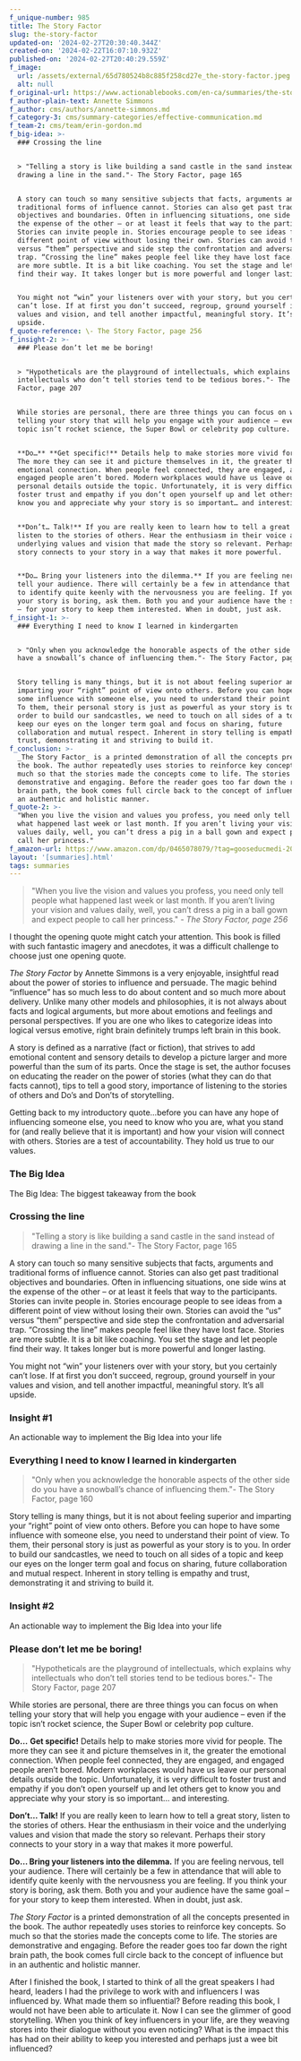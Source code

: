 ```yaml
---
f_unique-number: 985
title: The Story Factor
slug: the-story-factor
updated-on: '2024-02-27T20:30:40.344Z'
created-on: '2024-02-22T16:07:10.932Z'
published-on: '2024-02-27T20:40:29.559Z'
f_image:
  url: /assets/external/65d780524b8c885f258cd27e_the-story-factor.jpeg
  alt: null
f_original-url: https://www.actionablebooks.com/en-ca/summaries/the-story-factor/
f_author-plain-text: Annette Simmons
f_author: cms/authors/annette-simmons.md
f_category-3: cms/summary-categories/effective-communication.md
f_team-2: cms/team/erin-gordon.md
f_big-idea: >-
  ### Crossing the line


  > "Telling a story is like building a sand castle in the sand instead of
  drawing a line in the sand."- The Story Factor, page 165


  A story can touch so many sensitive subjects that facts, arguments and
  traditional forms of influence cannot. Stories can also get past traditional
  objectives and boundaries. Often in influencing situations, one side wins at
  the expense of the other – or at least it feels that way to the participants.
  Stories can invite people in. Stories encourage people to see ideas from a
  different point of view without losing their own. Stories can avoid the “us”
  versus “them” perspective and side step the confrontation and adversarial
  trap. “Crossing the line” makes people feel like they have lost face. Stories
  are more subtle. It is a bit like coaching. You set the stage and let people
  find their way. It takes longer but is more powerful and longer lasting.


  You might not “win” your listeners over with your story, but you certainly
  can’t lose. If at first you don’t succeed, regroup, ground yourself in your
  values and vision, and tell another impactful, meaningful story. It’s all
  upside.
f_quote-reference: \- The Story Factor, page 256
f_insight-2: >-
  ### Please don’t let me be boring!


  > "Hypotheticals are the playground of intellectuals, which explains why
  intellectuals who don’t tell stories tend to be tedious bores."- The Story
  Factor, page 207


  While stories are personal, there are three things you can focus on when
  telling your story that will help you engage with your audience – even if the
  topic isn’t rocket science, the Super Bowl or celebrity pop culture.


  **Do…** **Get specific!** Details help to make stories more vivid for people.
  The more they can see it and picture themselves in it, the greater the
  emotional connection. When people feel connected, they are engaged, and
  engaged people aren’t bored. Modern workplaces would have us leave our
  personal details outside the topic. Unfortunately, it is very difficult to
  foster trust and empathy if you don’t open yourself up and let others get to
  know you and appreciate why your story is so important… and interesting.


  **Don’t… Talk!** If you are really keen to learn how to tell a great story,
  listen to the stories of others. Hear the enthusiasm in their voice and the
  underlying values and vision that made the story so relevant. Perhaps their
  story connects to your story in a way that makes it more powerful.


  **Do… Bring your listeners into the dilemma.** If you are feeling nervous,
  tell your audience. There will certainly be a few in attendance that will able
  to identify quite keenly with the nervousness you are feeling. If you think
  your story is boring, ask them. Both you and your audience have the same goal
  – for your story to keep them interested. When in doubt, just ask.
f_insight-1: >-
  ### Everything I need to know I learned in kindergarten


  > "Only when you acknowledge the honorable aspects of the other side do you
  have a snowball’s chance of influencing them."- The Story Factor, page 160


  Story telling is many things, but it is not about feeling superior and
  imparting your “right” point of view onto others. Before you can hope to have
  some influence with someone else, you need to understand their point of view.
  To them, their personal story is just as powerful as your story is to you. In
  order to build our sandcastles, we need to touch on all sides of a topic and
  keep our eyes on the longer term goal and focus on sharing, future
  collaboration and mutual respect. Inherent in story telling is empathy and
  trust, demonstrating it and striving to build it.
f_conclusion: >-
  _The Story Factor_ is a printed demonstration of all the concepts presented in
  the book. The author repeatedly uses stories to reinforce key concepts. So
  much so that the stories made the concepts come to life. The stories are
  demonstrative and engaging. Before the reader goes too far down the right
  brain path, the book comes full circle back to the concept of influence but in
  an authentic and holistic manner.
f_quote-2: >-
  "When you live the vision and values you profess, you need only tell people
  what happened last week or last month. If you aren’t living your vision and
  values daily, well, you can’t dress a pig in a ball gown and expect people to
  call her princess."
f_amazon-url: https://www.amazon.com/dp/0465078079/?tag=gooseducmedi-20
layout: '[summaries].html'
tags: summaries
---
```


> "When you live the vision and values you profess, you need only tell people what happened last week or last month. If you aren’t living your vision and values daily, well, you can’t dress a pig in a ball gown and expect people to call her princess." _\- The Story Factor, page 256_

I thought the opening quote might catch your attention. This book is filled with such fantastic imagery and anecdotes, it was a difficult challenge to choose just one opening quote.

_The Story Factor_ by Annette Simmons is a very enjoyable, insightful read about the power of stories to influence and persuade. The magic behind “influence” has so much less to do about content and so much more about delivery. Unlike many other models and philosophies, it is not always about facts and logical arguments, but more about emotions and feelings and personal perspectives. If you are one who likes to categorize ideas into logical versus emotive, right brain definitely trumps left brain in this book.

A story is defined as a narrative (fact or fiction), that strives to add emotional content and sensory details to develop a picture larger and more powerful than the sum of its parts. Once the stage is set, the author focuses on educating the reader on the power of stories (what they can do that facts cannot), tips to tell a good story, importance of listening to the stories of others and Do’s and Don’ts of storytelling.

Getting back to my introductory quote…before you can have any hope of influencing someone else, you need to know who you are, what you stand for (and really believe that it is important) and how your vision will connect with others. Stories are a test of accountability. They hold us true to our values.

### The Big Idea

The Big Idea: The biggest takeaway from the book

### Crossing the line

> "Telling a story is like building a sand castle in the sand instead of drawing a line in the sand."- The Story Factor, page 165

A story can touch so many sensitive subjects that facts, arguments and traditional forms of influence cannot. Stories can also get past traditional objectives and boundaries. Often in influencing situations, one side wins at the expense of the other – or at least it feels that way to the participants. Stories can invite people in. Stories encourage people to see ideas from a different point of view without losing their own. Stories can avoid the “us” versus “them” perspective and side step the confrontation and adversarial trap. “Crossing the line” makes people feel like they have lost face. Stories are more subtle. It is a bit like coaching. You set the stage and let people find their way. It takes longer but is more powerful and longer lasting.

You might not “win” your listeners over with your story, but you certainly can’t lose. If at first you don’t succeed, regroup, ground yourself in your values and vision, and tell another impactful, meaningful story. It’s all upside.

### Insight #1

An actionable way to implement the Big Idea into your life

### Everything I need to know I learned in kindergarten

> "Only when you acknowledge the honorable aspects of the other side do you have a snowball’s chance of influencing them."- The Story Factor, page 160

Story telling is many things, but it is not about feeling superior and imparting your “right” point of view onto others. Before you can hope to have some influence with someone else, you need to understand their point of view. To them, their personal story is just as powerful as your story is to you. In order to build our sandcastles, we need to touch on all sides of a topic and keep our eyes on the longer term goal and focus on sharing, future collaboration and mutual respect. Inherent in story telling is empathy and trust, demonstrating it and striving to build it.

### Insight #2

An actionable way to implement the Big Idea into your life

### Please don’t let me be boring!

> "Hypotheticals are the playground of intellectuals, which explains why intellectuals who don’t tell stories tend to be tedious bores."- The Story Factor, page 207

While stories are personal, there are three things you can focus on when telling your story that will help you engage with your audience – even if the topic isn’t rocket science, the Super Bowl or celebrity pop culture.

**Do…** **Get specific!** Details help to make stories more vivid for people. The more they can see it and picture themselves in it, the greater the emotional connection. When people feel connected, they are engaged, and engaged people aren’t bored. Modern workplaces would have us leave our personal details outside the topic. Unfortunately, it is very difficult to foster trust and empathy if you don’t open yourself up and let others get to know you and appreciate why your story is so important… and interesting.

**Don’t… Talk!** If you are really keen to learn how to tell a great story, listen to the stories of others. Hear the enthusiasm in their voice and the underlying values and vision that made the story so relevant. Perhaps their story connects to your story in a way that makes it more powerful.

**Do… Bring your listeners into the dilemma.** If you are feeling nervous, tell your audience. There will certainly be a few in attendance that will able to identify quite keenly with the nervousness you are feeling. If you think your story is boring, ask them. Both you and your audience have the same goal – for your story to keep them interested. When in doubt, just ask.

_The Story Factor_ is a printed demonstration of all the concepts presented in the book. The author repeatedly uses stories to reinforce key concepts. So much so that the stories made the concepts come to life. The stories are demonstrative and engaging. Before the reader goes too far down the right brain path, the book comes full circle back to the concept of influence but in an authentic and holistic manner.

After I finished the book, I started to think of all the great speakers I had heard, leaders I had the privilege to work with and influencers I was influenced by. What made them so influential? Before reading this book, I would not have been able to articulate it. Now I can see the glimmer of good storytelling. When you think of key influencers in your life, are they weaving stores into their dialogue without you even noticing? What is the impact this has had on their ability to keep you interested and perhaps just a wee bit influenced?
